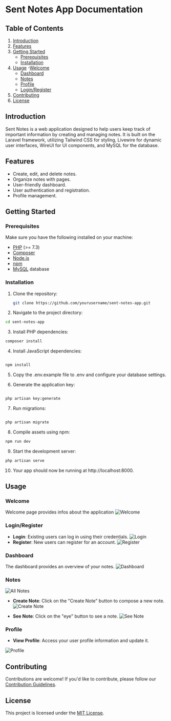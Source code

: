 # Sent Notes App Documentation

## Table of Contents

1. [Introduction](#introduction)
2. [Features](#features)
3. [Getting Started](#getting-started)
    - [Prerequisites](#prerequisites)
    - [Installation](#installation)
4. [Usage](#usage)
    -[Welcome](#welcome)
    - [Dashboard](#dashboard)
    - [Notes](#notes)
    - [Profile](#profile)
    - [Login/Register](#loginregister)
5. [Contributing](#contributing)
6. [License](#license)

## Introduction

Sent Notes is a web application designed to help users keep track of important information by creating and managing notes. It is built on the Laravel framework, utilizing Tailwind CSS for styling, Livewire for dynamic user interfaces, WireUI for UI components, and MySQL for the database.

## Features

-   Create, edit, and delete notes.
-   Organize notes with pages.
-   User-friendly dashboard.
-   User authentication and registration.
-   Profile management.

## Getting Started

### Prerequisites

Make sure you have the following installed on your machine:

-   [PHP](https://www.php.net/) (>= 7.3)
-   [Composer](https://getcomposer.org/)
-   [Node.js](https://nodejs.org/)
-   [npm](https://www.npmjs.com/)
-   [MySQL](https://www.mysql.com/) database

### Installation

1. Clone the repository:

    ```bash
    git clone https://github.com/yourusername/sent-notes-app.git

    ```

2. Navigate to the project directory:

```bash
cd sent-notes-app
```

3. Install PHP dependencies:

```bash
composer install
```

4. Install JavaScript dependencies:

```bash

npm install

```
5. Copy the .env.example file to .env and configure your database settings.

6. Generate the application key:

```bash

php artisan key:generate
```

7. Run migrations:

```bash

php artisan migrate
```

8. Compile assets using npm:

```bash
npm run dev
```

9. Start the development server:

```bash
php artisan serve
```

10. Your app should now be running at http://localhost:8000.

## Usage

### Welcome
Welcome page provides infos about the application
![Welcome](public/imgs/welcome.png)

### Login/Register

- **Login**: Existing users can log in using their credentials.
![Login](public/imgs/signin.png)
- **Register**: New users can register for an account.
![Register](public/imgs/register.png)

### Dashboard

The dashboard provides an overview of your notes.
![Dashboard](public/imgs/dashboard.png)

### Notes
![All Notes](public/imgs/notes.png)

- **Create Note**: Click on the "Create Note" button to compose a new note.
![Create Note](public/imgs/create_note.png)

- **See Note**: Click on the "eye" button to see a note.
![See Note](public/imgs/see_note.png)



### Profile

- **View Profile**: Access your user profile information and update it.

![Profile](public/imgs/profile.png)



## Contributing

Contributions are welcome! If you'd like to contribute, please follow our [Contribution Guidelines](CONTRIBUTING.md).

## License

This project is licensed under the [MIT License](LICENSE).
